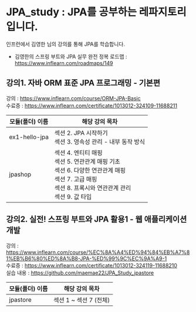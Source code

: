 # JPA_study : JPA를 공부하는 레파지토리 입니다.
인프런에서 김영한 님의 강의를 통해 JPA를 학습합니다.
- 김영한의 스프링 부트와 JPA 실무 완전 정복 로드맵 : https://www.inflearn.com/roadmaps/149

## 강의1. 자바 ORM 표준 JPA 프로그래밍 - 기본편
강의 : https://www.inflearn.com/course/ORM-JPA-Basic
<br>
수료증 : https://www.inflearn.com/certificate/1013012-324109-11688211

| 모듈(폴더) 이름     | 해당 강의 목차       |
|---------------|----------------|
| ex1-hello-jpa | 섹션 2. JPA 시작하기<br/>섹션 3. 영속성 관리 - 내부 동작 방식 |
| jpashop       | 섹션 4. 엔티티 매핑<br/>섹션 5. 연관관계 매핑 기초<br/>섹션 6. 다양한 연관관계 매핑<br/>섹션 7. 고급 매핑<br/>섹션 8. 프록시와 연관관계 관리<br/>섹션 9. 값 타입          |

## 강의2. 실전! 스프링 부트와 JPA 활용1 - 웹 애플리케이션 개발
강의 : https://www.inflearn.com/course/%EC%8A%A4%ED%94%84%EB%A7%81%EB%B6%80%ED%8A%B8-JPA-%ED%99%9C%EC%9A%A9-1
<br>
수료증 : https://www.inflearn.com/certificate/1013012-324119-11688210
<br>
실습 내용 : https://github.com/maemae22/JPA_Study_jpastore

| 모듈(폴더) 이름 | 해당 강의 목차         |
|-----------|------------------|
| jpastore  | 섹션 1 ~ 섹션 7 (전체) |
